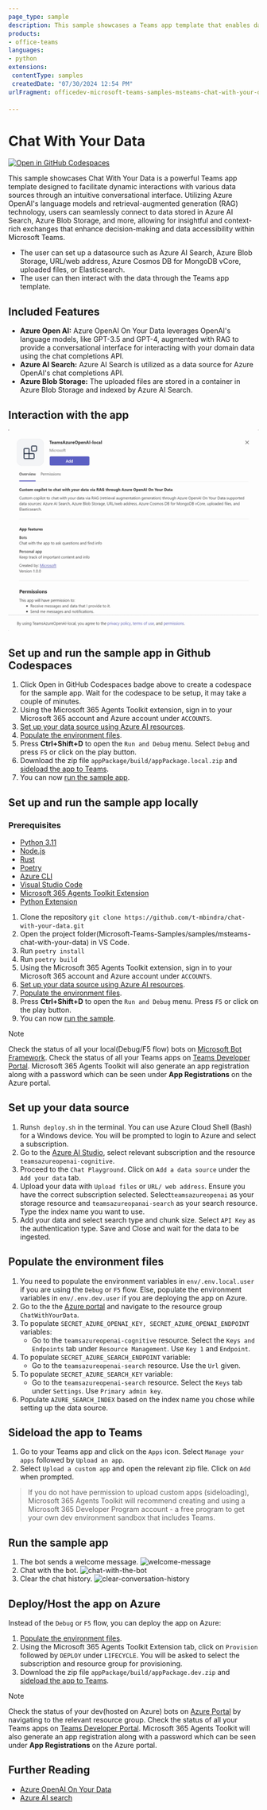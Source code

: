 ```yaml
---
page_type: sample
description: This sample showcases a Teams app template that enables data interaction using retrieval-augmented generation (RAG) with Azure OpenAI and Azure AI Search.
products:
- office-teams
languages:
- python
extensions:
 contentType: samples
 createdDate: "07/30/2024 12:54 PM"
urlFragment: officedev-microsoft-teams-samples-msteams-chat-with-your-data

---
```


# Chat With Your Data
[![Open in GitHub Codespaces](https://github.com/codespaces/badge.svg)](https://github.com/codespaces/new?hide_repo_select=true&ref=main&repo=322043759&devcontainer_path=.devcontainer%2Fmsteams-chat-with-your-data%2Fdevcontainer.json&resume=1)

This sample showcases Chat With Your Data is a powerful Teams app template designed to facilitate dynamic interactions with various data sources through an intuitive conversational interface. Utilizing Azure OpenAI's language models and retrieval-augmented generation (RAG) technology, users can seamlessly connect to data stored in Azure AI Search, Azure Blob Storage, and more, allowing for insightful and context-rich exchanges that enhance decision-making and data accessibility within Microsoft Teams.

- The user can set up a datasource such as Azure AI Search, Azure Blob Storage, URL/web address, Azure Cosmos DB for MongoDB vCore, uploaded files, or Elasticsearch.
- The user can then interact with the data through the Teams app template.

## Included Features
* **Azure Open AI:** Azure OpenAI On Your Data leverages OpenAI's language models, like GPT-3.5 and GPT-4, augmented with RAG to provide a conversational interface for interacting with your domain data using the chat completions API.
* **Azure AI Search:** Azure AI  Search is utilized as a data source for Azure OpenAI's chat completions API.
* **Azure Blob Storage:** The uploaded files are stored in a container in Azure Blob Storage and indexed by Azure AI Search.

## Interaction with the app
 ![bot-in-action](images/app.gif)
  
## Set up and run the sample app in Github Codespaces
1. Click Open in GitHub Codespaces badge above to create a codespace for the sample app. Wait for the codespace to be setup, it may take a couple of minutes.
2. Using the Microsoft 365 Agents Toolkit extension, sign in to your Microsoft 365 account and Azure account under ```ACCOUNTS```.
3. [Set up your data source using Azure AI resources](#set-up-your-data-source).
4. [Populate the environment files](#populate-the-environment-files).
5. Press **Ctrl+Shift+D** to open the ```Run and Debug``` menu. Select ```Debug``` and press ```F5``` or click on the play button.
6. Download the zip file ```appPackage/build/appPackage.local.zip``` and [sideload the app to Teams](#sideload-the-app-to-teams).
7. You can now [run the sample app](#run-the-sample-app).

## Set up and run the sample app locally
### Prerequisites
- [Python 3.11](https://www.python.org/downloads/)
- [Node.js](https://nodejs.org/)
- [Rust](https://www.rust-lang.org/tools/install)
- [Poetry](https://python-poetry.org/docs/#installation)
- [Azure CLI](https://learn.microsoft.com/en-us/cli/azure/install-azure-cli)
- [Visual Studio Code](https://code.visualstudio.com/download)
- [Microsoft 365 Agents Toolkit Extension ](https://marketplace.visualstudio.com/items?itemName=TeamsDevApp.ms-teams-vscode-extension)
- [Python Extension](https://marketplace.visualstudio.com/items?itemName=ms-python.python)
  
1. Clone the repository
   ```git clone https://github.com/t-mbindra/chat-with-your-data.git```
2. Open the project folder(Microsoft-Teams-Samples/samples/msteams-chat-with-your-data) in VS Code.
3.  Run
   ```poetry install```
4. Run 
   ```poetry build```
5. Using the Microsoft 365 Agents Toolkit extension, sign in to your Microsoft 365 account and Azure account under ```ACCOUNTS```.
6. [Set up your data source using Azure AI resources](#set-up-your-data-source).
7. [Populate the environment files](#populate-the-environment-files).
8. Press **Ctrl+Shift+D** to open the ```Run and Debug``` menu. Press ```F5``` or click on the play button.
9. You can now [run the sample](#run-the-sample).

>[!Note]
> Check the status of all your local(Debug/F5 flow) bots on [Microsoft Bot Framework](https://dev.botframework.com/bots).
> Check the status of all your Teams apps on [Teams Developer Portal](https://dev.teams.microsoft.com/apps).
> Microsoft 365 Agents Toolkit will also generate an app registration along with a password which can be seen under **App Registrations** on the Azure portal.

## Set up your data source
1. Run```sh deploy.sh``` in the terminal. You can use Azure Cloud Shell (Bash) for a Windows device. You will be prompted to login to Azure and select a subscription.
2. Go to the [Azure AI Studio](https://oai.azure.com/portal), select relevant subscription and the resource ```teamsazureopenai-cognitive```.
3.  Proceed to the ```Chat Playground```.  Click on ```Add a data source``` under the ```Add your data``` tab.
4. Upload your data with ```Upload files``` or ```URL/ web address```. Ensure you have the correct subscription selected. Select```teamsazureopenai``` as your storage resource and ```teamsazureopanai-search``` as your search resource. Type the index name you want to use.
5. Add your data and select search type and chunk size. Select ```API Key``` as the authentication type. Save and Close and wait for the data to be ingested.

## Populate the environment files
1. You need to populate the environment variables in ```env/.env.local.user``` if you are using the ```Debug``` or ```F5``` flow. Else, populate the environment variables in ```env/.env.dev.user``` if you are deploying the app on Azure.
2. Go to the the [Azure portal](https://ms.portal.azure.com/) and navigate to the resource group ```ChatWithYourData```. 
3. To populate ```SECRET_AZURE_OPENAI_KEY, SECRET_AZURE_OPENAI_ENDPOINT``` variables:
   - Go to the ```teamsazureopenai-cognitive``` resource. Select the ```Keys and Endpoints``` tab under ```Resource Management```. Use ```Key 1``` and ```Endpoint```. 
4. To populate   ```SECRET_AZURE_SEARCH_ENDPOINT``` variable:
   - Go to the ```teamsazureopenai-search``` resource. Use the ```Url``` given.
5. To populate   ```SECRET_AZURE_SEARCH_KEY``` variable:
   - Go to the ```teamsazureopenai-search``` resource. Select the ```Keys``` tab under ```Settings```.  Use ```Primary admin key```.
6. Populate ```AZURE_SEARCH_INDEX``` based on the index name you chose while setting up the data source.

## Sideload the app to Teams
1. Go to your Teams app and click on the ```Apps``` icon. Select ```Manage your apps``` followed by ```Upload an app```.
2. Select ```Upload a custom app``` and open the relevant zip file. Click on ```Add``` when prompted.

> If you do not have permission to upload custom apps (sideloading), Microsoft 365 Agents Toolkit will recommend creating and using a Microsoft 365 Developer Program account - a free program to get your own dev environment sandbox that includes Teams.

## Run the sample app
1. The bot sends a welcome message.
 ![welcome-message](images/welcome.png)
2. Chat with the bot.
 ![chat-with-the-bot](images/chat.png)
3. Clear the chat history.
 ![clear-conversation-history](images/clear.png)

## Deploy/Host the app on Azure
Instead of the ```Debug``` or ```F5``` flow, you can deploy the app on Azure:
1. [Populate the environment files](#populate-the-environment-files).
2. Using the Microsoft 365 Agents Toolkit Extension tab, click on ```Provision``` followed by ```DEPLOY``` under ```LIFECYCLE```. You will be asked to select the subscription and resource group for provisioning.
3. Download the zip file ```appPackage/build/appPackage.dev.zip``` and [sideload the app to Teams](#sideload-the-app-to-teams).

>[!Note]
> Check the status of your dev(hosted on Azure) bots on [Azure Portal](https://portal.azure.com/#home) by navigating to the relevant resource group.
> Check the status of all your Teams apps on [Teams Developer Portal](https://dev.teams.microsoft.com/apps).
> Microsoft 365 Agents Toolkit will also generate an app registration along with a password which can be seen under **App Registrations** on the Azure portal.

## Further Reading
- [Azure OpenAI On Your Data](https://learn.microsoft.com/en-us/azure/ai-services/openai/concepts/use-your-data?tabs=ai-search%2Ccopilot)
- [Azure AI search](https://learn.microsoft.com/en-us/azure/search/search-what-is-azure-search)
